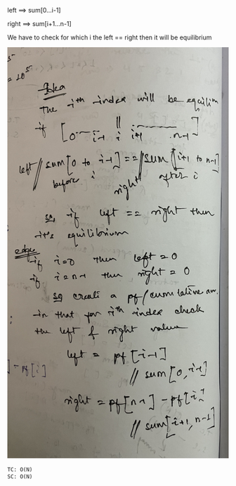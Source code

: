 
left ==> sum[0...i-1]

right ==> sum[i+1...n-1]

We have to check for which i the left == right
then it will be equilibrium


![img.png](img.png)

    TC: O(N)
    SC: O(N)